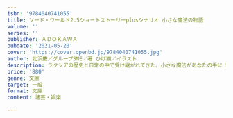 ```yaml
---
isbn: '9784040741055'
title: ソード・ワールド2.5ショートストーリーplusシナリオ 小さな魔法の物語
volume: ''
series: ''
publisher: ＡＤＯＫＡＷＡ
pubdate: '2021-05-20'
cover: 'https://cover.openbd.jp/9784040741055.jpg'
author: 北沢慶／グループSNE／著 ひげ猫／イラスト
description: ラクシアの歴史と日常の中で受け継がれてきた、小さな魔法があなたの手に！
price: '880'
genre: 文庫
target: 一般
format: 文庫
content: 諸芸・娯楽

---
```

